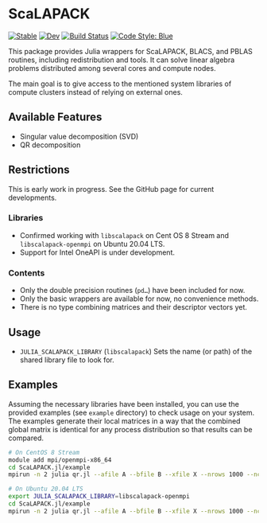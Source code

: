 # ScaLAPACK

[![Stable](https://img.shields.io/badge/docs-stable-blue.svg)](https://sideboard.github.io/ScaLAPACK.jl/stable/)
[![Dev](https://img.shields.io/badge/docs-dev-blue.svg)](https://sideboard.github.io/ScaLAPACK.jl/dev/)
[![Build Status](https://github.com/Sideboard/ScaLAPACK.jl/actions/workflows/CI.yml/badge.svg?branch=main)](https://github.com/Sideboard/ScaLAPACK.jl/actions/workflows/CI.yml?query=branch%3Amain)
[![Code Style: Blue](https://img.shields.io/badge/code%20style-blue-4495d1.svg)](https://github.com/invenia/BlueStyle)

This package provides Julia wrappers for ScaLAPACK, BLACS, and PBLAS routines, including redistribution and tools. It can solve linear algebra problems distributed among several cores and compute nodes.

The main goal is to give access to the mentioned system libraries of compute clusters instead of relying on external ones.

## Available Features

- Singular value decomposition (SVD)
- QR decomposition

## Restrictions

This is early work in progress. See the GitHub page for current developments.

### Libraries

- Confirmed working with `libscalapack` on Cent OS 8 Stream and `libscalapack-openmpi` on Ubuntu 20.04 LTS.
- Support for Intel OneAPI is under development.

### Contents

- Only the double precision routines (`pd…`) have been included for now.
- Only the basic wrappers are available for now, no convenience methods.
- There is no type combining matrices and their descriptor vectors yet.

## Usage

- `JULIA_SCALAPACK_LIBRARY` (`libscalapack`) Sets the name (or path) of the shared library file to look for.
## Examples

Assuming the necessary libraries have been installed, you can use the provided examples (see `example` directory) to check usage on your system. The examples generate their local matrices in a way that the combined global matrix is identical for any process distribution so that results can be compared.

```bash
# On CentOS 8 Stream
module add mpi/openmpi-x86_64
cd ScaLAPACK.jl/example
mpirun -n 2 julia qr.jl --afile A --bfile B --xfile X --nrows 1000 --ncols 100
```

```bash
# On Ubuntu 20.04 LTS
export JULIA_SCALAPACK_LIBRARY=libscalapack-openmpi
cd ScaLAPACK.jl/example
mpirun -n 2 julia qr.jl --afile A --bfile B --xfile X --nrows 1000 --ncols 100
```
